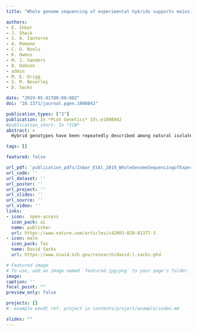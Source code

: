 ```yaml
---
title: "Whole genome sequencing of experimental hybrids supports meiosis-like sexual recombination in Leishmania"

authors:
- E. Inbar
- J. Shaik
- S. A. Iantorno
- A. Romano
- C. O. Nzelu
- K. Owens
- M. J. Sanders
- D. Dobson
- admin
- M. E. Grigg
- S. M. Beverley
- D. Sacks

date: "2019-05-01T00:00:00Z"
doi: "10.1371/journal.pgen.1008042"

publication_types: ["2"]
publication: In *PLoS Genetics* 15\:e1008042
#publication_short: In *ICW*
abstract: >
  Hybrid genotypes have been repeatedly described among natural isolates of Leishmania, and the recovery of experimental hybrids from sand flies co-infected with different strains or species of Leishmania has formally demonstrated that members of the genus possess the machinery for genetic exchange. As neither gamete stages nor cell fusion events have been directly observed during parasite development in the vector, we have relied on a classical genetic analysis to determine if Leishmania has a true sexual cycle. Here, we used whole genome sequencing to follow the chromosomal inheritance patterns of experimental hybrids generated within and between different strains of L. major and L. infantum. We also generated and sequenced the first experimental hybrids in L. tropica. We found that in each case the parental somy and allele contributions matched the inheritance patterns expected under meiosis 97-99% of the time. The hybrids were equivalent to F1 progeny, heterozygous throughout most of the genome for the markers that were homozygous and different between the parents. Rare, non-Mendelian patterns of chromosomal inheritance were observed, including a gain or loss of somy, and loss of heterozygosity, that likely arose during meiosis or during mitotic divisions of the progeny clones in the fly or culture. While the interspecies hybrids appeared to be sterile, the intraspecies hybrids were able to produce backcross and outcross progeny. Analysis of 5 backcross and outcross progeny clones generated from an L. major F1 hybrid, as well as 17 progeny clones generated from backcrosses involving a natural hybrid of L. tropica, revealed genome wide patterns of recombination, demonstrating that classical crossing over occurs at meiosis, and allowed us to construct the first physical and genetic maps in Leishmania. Altogether, the findings provide strong evidence for meiosis-like sexual recombination in Leishmania, presenting clear opportunities for forward genetic analysis and positional cloning of important genes.

tags: []

featured: false

url_pdf: 'publication_pdfs/Inbar_EtAl_2019_WholeGenomeSequencingofExperimentalHybridsSupportsMeiosis-likeSexualRecombinationInLeishmania_PLoSGenetics.pdf'
url_code: ''
url_dataset: ''
url_poster: ''
url_project: ''
url_slides: ''
url_source: ''
url_video: ''
links:
- icon:  open-access
  icon_pack: ai
  name: publisher
  url: https://www.nature.com/articles/s42003-020-01377-3
- icon: male
  icon_pack: fas
  name: David Sacks
  url: https://www.niaid.nih.gov/research/david-l-sacks-phd

# Featured image
# To use, add an image named `featured.jpg/png` to your page's folder.
image:
caption: ''
focal_point: ""
preview_only: false

projects: []
#- example woudl ref. project in contents/project/example/index.md

slides: ""
---
```

